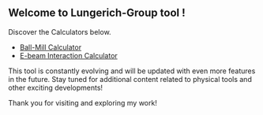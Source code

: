 ## Welcome to Lungerich-Group tool !
Discover the Calculators below.
<br>

- <a target="blank" href="https://lungerich-group.github.io/Ball-mill-calculator//">Ball-Mill Calculator</a>
- <a target="blank" href="https://jongseong94.github.io/E-beam-interaction-calculator/">E-beam Interaction Calculator</a>

This tool is constantly evolving and will be updated with even more features in the future.
Stay tuned for additional content related to physical tools and other exciting developments!

Thank you for visiting and exploring my work!
